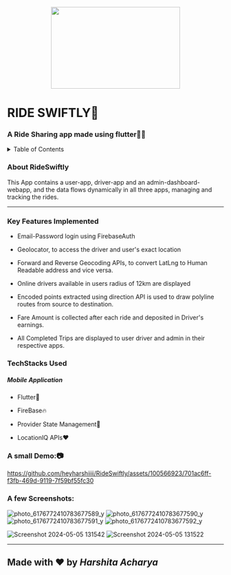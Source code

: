 

  <p align="center">
<img src="https://img.freepik.com/free-vector/taxi-service-app-concept_23-2148471761.jpg?t=st=1714892994~exp=1714896594~hmac=b28b623c17400c299e802ebb8516f45472d30f5001ab006e69492a053e1547b6&w=996" align ="center" height="190" width="300" >
  </p>

<H1> RIDE SWIFTLY💙 </H1>
<H3> A Ride Sharing app made using flutter💙💫 </H3>

<details>
<summary>Table of Contents</summary>

- [Aim](#aim)
- [Tech Stack](#tech-stack)
- [Key Features](#key-features)
- [DemoVideo](#DemoVideo)
- [Screenshots](#screenshots)
</details> 
<h3 name="aim">  About RideSwiftly </h3>
<p>This App contains a user-app,
  driver-app and an admin-dashboard-webapp, and the data flows dynamically in all three apps, managing and tracking the rides.</p>
<hr>
<h3 name="key-features"> Key Features Implemented </h3>
<ul>
    <li>
        <p>Email-Password login using FirebaseAuth</p>
    </li>
    <li>
        <p>Geolocator, to access the driver and user's exact location</p>
    </li>
    <li>
        <p>Forward and Reverse Geocoding APIs, to convert LatLng to Human Readable address and vice versa.</p>
    </li>
    <li>
        <p>Online drivers available in users radius of 12km are displayed</p>
    </li>
    <li>
        <p>Encoded points extracted using direction API is used to draw polyline routes from source to destination.</p>
    </li>
  <li>
        <p>Fare Amount is collected after each ride and deposited in Driver's earnings.</p>
    </li>
    <li>
        <p>All Completed Trips are displayed to user driver and admin in their respective apps.</p>
    </li>
</ul>
<h3 name="tech-stack">TechStacks Used</h3>
<h5>Mobile Application</h5>
<ul>
    <li>
        <p>Flutter💙</p>
    </li>
    <li>
        <p>FireBase🔥</p>
    </li>
    <li>
        <p>Provider State Management💫</p>
    </li>
    <li>
        <p>LocationIQ APIs❤️</p>
    </li>
</ul>
<h3 name="DemoVideo">A small Demo:📷</h3>



https://github.com/heyharshiiii/RideSwiftly/assets/100566923/701ac6ff-f3fb-469d-9119-7f59bf55fc30

<h3 name="screenshots">A few Screenshots:</h3>

![photo_6176772410783677589_y](https://github.com/heyharshiiii/RideSwiftly/assets/100566923/14d08b7d-1c6e-4919-bdcb-958b9d1c2adc)
![photo_6176772410783677590_y](https://github.com/heyharshiiii/RideSwiftly/assets/100566923/29d2cbc2-1b42-4a5a-b456-d316241dd053)
![photo_6176772410783677591_y](https://github.com/heyharshiiii/RideSwiftly/assets/100566923/75dac801-9f42-44f1-a0dd-ca9bc38b4c70)
![photo_6176772410783677592_y](https://github.com/heyharshiiii/RideSwiftly/assets/100566923/a6ddaab4-0e96-40e9-9499-32279061a812)

![Screenshot 2024-05-05 131542](https://github.com/heyharshiiii/RideSwiftly/assets/100566923/0b81481e-a055-45c0-a7f8-b7a62fd7d67f)
![Screenshot 2024-05-05 131522](https://github.com/heyharshiiii/RideSwiftly/assets/100566923/aff32b75-788d-4067-a53c-4ef8772a583b)



<hr>
 <h2> Made with ❤️ by <I>Harshita Acharya</I> </h2>
